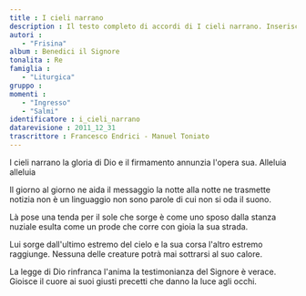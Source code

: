 ```yaml
--- 
title : I cieli narrano
description : Il testo completo di accordi di I cieli narrano. Inseriscila nel tuo canzoniere!
autori : 
   - "Frisina"
album : Benedici il Signore
tonalita : Re
famiglia : 
   - "Liturgica"
gruppo : 
momenti : 
   - "Ingresso"
   - "Salmi"
identificatore : i_cieli_narrano
datarevisione : 2011_12_31
trascrittore : Francesco Endrici - Manuel Toniato
--- 
```




I cieli narrano la gloria di Dio
e il firmamento annunzia l'opera sua.
Alleluia alleluia 


Il giorno al giorno ne aida il messaggio
la notte alla notte ne trasmette notizia
non è un linguaggio non sono parole 
di cui non si oda il suono.


Là pose una tenda per il sole che sorge
è come uno sposo dalla stanza nuziale
esulta come un prode che corre 
con gioia la sua strada.


Lui sorge dall'ultimo estremo del cielo
e la sua corsa l'altro estremo raggiunge.
Nessuna delle creature potrà 
mai sottrarsi al suo calore. 


La legge di Dio rinfranca l'anima
la testimonianza del Signore è verace.
Gioisce il cuore ai suoi giusti precetti 
che danno la luce agli occhi.


